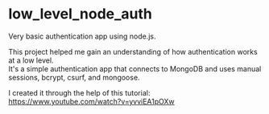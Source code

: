 # low_level_node_auth
Very basic authentication app using node.js.  

This project helped me gain an understanding of how authentication works at a low level.  
It's a simple authentication app that connects to MongoDB and uses manual sessions, bcrypt, csurf, and mongoose. 

I created it through the help of this tutorial: https://www.youtube.com/watch?v=yvviEA1pOXw


